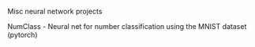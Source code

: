 Misc neural network projects

NumClass - Neural net for number classification using the MNIST dataset (pytorch)

